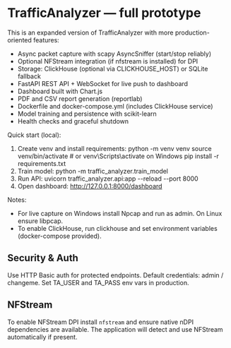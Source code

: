 # TrafficAnalyzer — full prototype

This is an expanded version of TrafficAnalyzer with more production-oriented features:
- Async packet capture with scapy AsyncSniffer (start/stop reliably)
- Optional NFStream integration (if nfstream is installed) for DPI
- Storage: ClickHouse (optional via CLICKHOUSE_HOST) or SQLite fallback
- FastAPI REST API + WebSocket for live push to dashboard
- Dashboard built with Chart.js
- PDF and CSV report generation (reportlab)
- Dockerfile and docker-compose.yml (includes ClickHouse service)
- Model training and persistence with scikit-learn
- Health checks and graceful shutdown

Quick start (local):
1. Create venv and install requirements:
   python -m venv venv
   source venv/bin/activate   # or venv\Scripts\activate on Windows
   pip install -r requirements.txt
2. Train model:
   python -m traffic_analyzer.train_model
3. Run API:
   uvicorn traffic_analyzer.api:app --reload --port 8000
4. Open dashboard: http://127.0.0.1:8000/dashboard

Notes:
- For live capture on Windows install Npcap and run as admin. On Linux ensure libpcap.
- To enable ClickHouse, run clickhouse and set environment variables (docker-compose provided).


## Security & Auth
Use HTTP Basic auth for protected endpoints. Default credentials: admin / changeme. Set TA_USER and TA_PASS env vars in production.

## NFStream
To enable NFStream DPI install `nfstream` and ensure native nDPI dependencies are available. The application will detect and use NFStream automatically if present.
